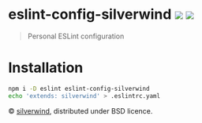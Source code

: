 # eslint-config-silverwind [![](https://img.shields.io/npm/v/eslint-config-silverwind.svg)](https://www.npmjs.org/package/eslint-config-silverwind) [![](https://img.shields.io/badge/licence-bsd-blue.svg)](https://raw.githubusercontent.com/silverwind/eslint-config-silverwind/master/LICENSE)
> Personal ESLint configuration

# Installation

``` bash
npm i -D eslint eslint-config-silverwind
echo 'extends: silverwind' > .eslintrc.yaml
```

© [silverwind](https://github.com/silverwind), distributed under BSD licence.

